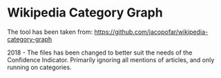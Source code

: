 # Wikipedia Category Graph
The tool has been taken from: https://github.com/jacopofar/wikipedia-category-graph

2018 - The files has been changed to better suit the needs of the Confidence Indicator. Primarily ignoring all mentions of articles, and only running on categories.
